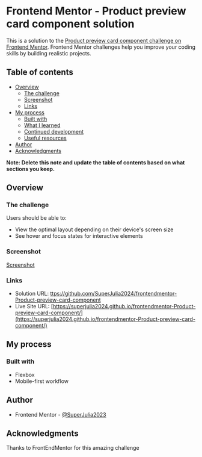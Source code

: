 # Frontend Mentor - Product preview card component solution

This is a solution to the [Product preview card component challenge on Frontend Mentor](https://www.frontendmentor.io/challenges/product-preview-card-component-GO7UmttRfa). Frontend Mentor challenges help you improve your coding skills by building realistic projects.

## Table of contents

- [Overview](#overview)
  - [The challenge](#the-challenge)
  - [Screenshot](#screenshot)
  - [Links](#links)
- [My process](#my-process)
  - [Built with](#built-with)
  - [What I learned](#what-i-learned)
  - [Continued development](#continued-development)
  - [Useful resources](#useful-resources)
- [Author](#author)
- [Acknowledgments](#acknowledgments)

**Note: Delete this note and update the table of contents based on what sections you keep.**

## Overview

### The challenge

Users should be able to:

- View the optimal layout depending on their device's screen size
- See hover and focus states for interactive elements

### Screenshot

[Screenshot](./screenshot.png)

### Links

- Solution URL: [ttps://github.com/SuperJulia2024/frontendmentor-Product-preview-card-component](https://github.com/SuperJulia2024/frontendmentor-Product-preview-card-component)
- Live Site URL: [https://superjulia2024.github.io/frontendmentor-Product-preview-card-component/](https://superjulia2024.github.io/frontendmentor-Product-preview-card-component/)

## My process

### Built with

- Flexbox
- Mobile-first workflow

## Author

- Frontend Mentor - [@SuperJulia2023](https://www.frontendmentor.io/profile/SuperJulia2024)

## Acknowledgments

Thanks to FrontEndMentor for this amazing challenge
